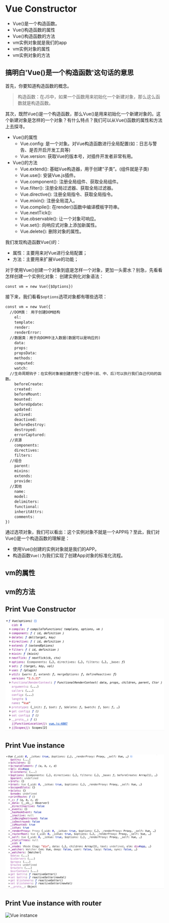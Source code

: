 # Vue Constructor
- Vue()是一个构造函数。
- Vue()构造函数的属性
- Vue()构造函数的方法
- vm实例对象就是我们的app
- vm实例对象的属性
- vm实例对象的方法


## 搞明白'Vue()是一个构造函数'这句话的意思
首先，你要知道构造函数的概念。
>构造函数：在JS中，如果一个函数用来初始化一个新建对象，那么这么函数就是构造函数。

其次，既然Vue()是一个构造函数，那么Vue()是用来初始化一个新建对象的。这个新建对象是怎样的一个对象？有什么特点？我们可以从Vue()函数的属性和方法上去探寻。
- Vue()的属性
  - Vue.config: 是一个对象。对Vue构造函数进行全局配置(如：日志与警告、是否开启开发工具等)
  - Vue.version: 获取Vue的版本号，对插件开发者非常有用。
- Vue()的方法
  - Vue.extend(): 基础Vue构造器，用于创建“子类”。(组件就是子类)
  - Vue.use(): 安装Vue.js插件。
  - Vue.component(): 注册全局组件、获取全局组件。
  - Vue.filter(): 注册全局过滤器、获取全局过滤器。
  - Vue.directive(): 注册全局指令、获取全局指令。
  - Vue.mixin(): 注册全局混入。
  - Vue.compile(): 在render()函数中编译模板字符串。
  - Vue.nextTick():
  - Vue.observable(): 让一个对象可响应。
  - Vue.set(): 向响应式对象上添加新属性。
  - Vue.delete(): 删除对象的属性。

我们发现构造函数Vue()的：
  - 属性：主要用来对Vue进行全局配置；
  - 方法：主要用来扩展Vue的功能；

对于使用Vue()创建一个对象到底是怎样一个对象，更加一头雾水？别急，先看看怎样创建一个实例化对象：
创建实例化对象语法：
```
const vm = new Vue({$Options})
```
接下来，我们看看`$options`选项对象都有哪些选项：
```
const vm = new Vue({
  //DOM类： 用于创建DOM结构
    el:
    template:
    render:
    renderError:
  //数据类：用于向DOM中注入数据(数据可以是响应的)
    data:
    props:
    propsData:
    methods:
    computed:
    watch:
  //生命周期钩子：在实例对象被创建的整个过程中(前、中、后)可以执行我们自己代码的函数。
    beforeCreate:
    created:
    beforeMount:
    mounted:
    beforeUpdate:
    updated:
    actived:
    deactived:
    beforeDestroy:
    destroyed:
    errorCaptured:
  //资源
    components:
    directives:
    filters:
  //组合
    parent:
    mixins:
    extends:
    provide:
  //其他
    name:
    model:
    delimiters:
    functional:
    inheritAttrs:
    comments:
})
```
通过选项对象，我们可以看出：这个实例对象不就是一个APP吗？至此，我们对Vue()是一个构造函数的理解是：
- 使用Vue()创建的实例对象就是我们的APP。
- 构造函数`Vue()`为我们实现了创建App对象的标准化流程。

## vm的属性

## vm的方法



## Print Vue Constructor
![Vue Constructor](./images/vue-constructor.png)

## Print Vue instance
![Vue instance](./images/vm-without-router.png)

## Print Vue instance with router
![Vue instance](./images/vm-with-router2.png)
